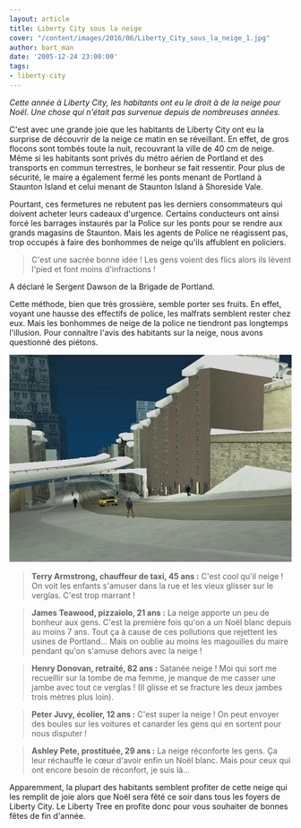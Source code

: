 ```yaml
---
layout: article
title: Liberty City sous la neige
cover: "/content/images/2016/06/Liberty_City_sous_la_neige_1.jpg"
author: bart_man
date: '2005-12-24 23:00:00'
tags:
- liberty-city
---
```


_Cette année à Liberty City, les habitants ont eu le droit à de la neige pour Noël. Une chose qui n'était pas survenue depuis de nombreuses années._

C'est avec une grande joie que les habitants de Liberty City ont eu la surprise de découvrir de la neige ce matin en se réveillant. En effet, de gros flocons sont tombés toute la nuit, recouvrant la ville de 40 cm de neige. Même si les habitants sont privés du métro aérien de Portland et des transports en commun terrestres, le bonheur se fait ressentir. Pour plus de sécurité, le maire a également fermé les ponts menant de Portland à Staunton Island et celui menant de Staunton Island à Shoreside Vale.

Pourtant, ces fermetures ne rebutent pas les derniers consommateurs qui doivent acheter leurs cadeaux d'urgence. Certains conducteurs ont ainsi forcé les barrages instaurés par la Police sur les ponts pour se rendre aux grands magasins de Staunton. Mais les agents de Police ne réagissent pas, trop occupés à faire des bonhommes de neige qu'ils affublent en policiers.

> C'est une sacrée bonne idée ! Les gens voient des flics alors ils lèvent l'pied et font moins d'infractions !

A déclaré le Sergent Dawson de la Brigade de Portland.

Cette méthode, bien que très grossière, semble porter ses fruits. En effet, voyant une hausse des effectifs de police, les malfrats semblent rester chez eux. Mais les bonhommes de neige de la police ne tiendront pas longtemps l'illusion. Pour connaître l'avis des habitants sur la neige, nous avons questionné des piétons.

![](/content/images/2005/01/Liberty_City_sous_la_neige.jpg)

> **Terry Armstrong, chauffeur de taxi, 45 ans :** C'est cool qu'il neige ! On voit les enfants s'amuser dans la rue et les vieux glisser sur le verglas. C'est trop marrant !

> **James Teawood, pizzaiolo, 21 ans :** La neige apporte un peu de bonheur aux gens. C'est la première fois qu'on a un Noël blanc depuis au moins 7 ans. Tout ça à cause de ces pollutions que rejettent les usines de Portland... Mais on oublie au moins les magouilles du maire pendant qu'on s'amuse dehors avec la neige !

> **Henry Donovan, retraité, 82 ans :** Satanée neige ! Moi qui sort me recueillir sur la tombe de ma femme, je manque de me casser une jambe avec tout ce verglas ! (Il glisse et se fracture les deux jambes trois mètres plus loin).

> **Peter Juvy, écolier, 12 ans :** C'est super la neige ! On peut envoyer des boules sur les voitures et canarder les gens qui en sortent pour nous disputer !

> **Ashley Pete, prostituée, 29 ans :** La neige réconforte les gens. Ça leur réchauffe le cœur d'avoir enfin un Noël blanc. Mais pour ceux qui ont encore besoin de réconfort, je suis là...

Apparemment, la plupart des habitants semblent profiter de cette neige qui les remplit de joie alors que Noël sera fêté ce soir dans tous les foyers de Liberty City. Le Liberty Tree en profite donc pour vous souhaiter de bonnes fêtes de fin d'année.